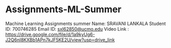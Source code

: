# Assignments-ML-Summer
Machine Learning Assignments summer
Name: SRAVANI LANKALA
Student ID: 700746285
Email ID: sxl62850@ucmo.edu
Video Link : https://drive.google.com/file/d/1a9kyUg6-J2Q6nI8KXBb1APn7kJF5KE2U/view?usp=drive_link
